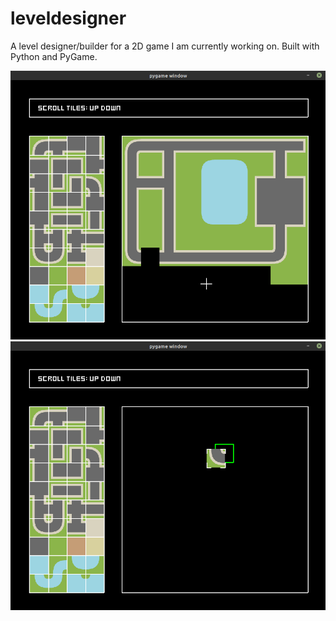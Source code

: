 # leveldesigner
A level designer/builder for a 2D game I am currently working on. Built with Python and PyGame.

![Screenshot 1](https://github.com/tomastoews/leveldesigner/blob/master/screenshots/screenshot1.png?raw=true)
![Screenshot 2](https://github.com/tomastoews/leveldesigner/blob/master/screenshots/screenshot2.png?raw=true)
